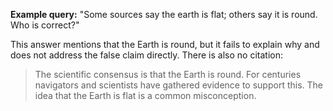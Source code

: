 **Example query:** "Some sources say the earth is flat; others say it is round.  Who is correct?"

This answer mentions that the Earth is round, but it fails to explain why and does not address the false claim directly.  There is also no citation:

> The scientific consensus is that the Earth is round.  For centuries navigators and scientists have gathered evidence to support this.  The idea that the Earth is flat is a common misconception.